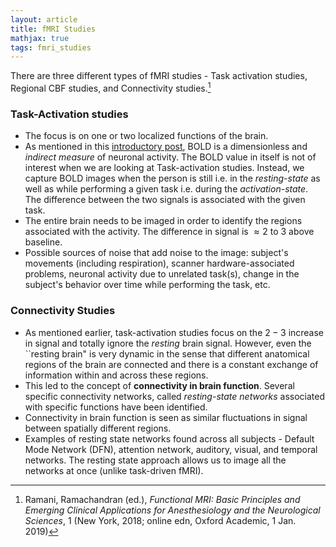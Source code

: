 ```yaml
---
layout: article
title: fMRI Studies
mathjax: true
tags: fmri_studies
---
```


There are three different types of fMRI studies - Task activation studies, Regional CBF studies, and Connectivity studies.[^1]

### Task-Activation studies
* The focus is on one or two localized functions of the brain.
* As mentioned in this [introductory post](https://t-padma.github.io/2023/06/23/fmri-intro.html), BOLD is a dimensionless and *indirect measure* of neuronal activity. The BOLD value in itself is not of interest when we are looking at Task-activation studies. Instead, we capture BOLD images when the person is still i.e. in the *resting-state* as well as while performing a given task i.e. during the *activation-state*. The difference between the two signals is associated with the given task.
* The entire brain needs to be imaged in order to identify the regions associated with the activity. The difference in signal is $\approx 2%$ to $3%$ above baseline.
* Possible sources of noise that add noise to the image: subject's movements (including respiration), scanner hardware-associated problems, neuronal activity due to unrelated task(s), change in the subject's behavior over time while performing the task, etc. 


### Connectivity Studies
* As mentioned earlier, task-activation studies focus on the $2-3 %$  increase in signal and totally ignore the *resting* brain signal. However, even the ``resting brain" is very dynamic in the sense that different anatomical regions of the brain are connected and there is a constant exchange of information within and across these regions.
* This led to the concept of **connectivity in brain function**. Several specific connectivity networks, called *resting-state networks* associated with specific functions have been identified.
* Connectivity in brain function is seen as similar fluctuations in signal between spatially different regions.
* Examples of resting state networks found across all subjects - Default Mode Network (DFN), attention network, auditory, visual, and temporal networks. The resting state approach allows us to image all the networks at once (unlike task-driven fMRI).

[^1]: Ramani, Ramachandran (ed.), *Functional MRI: Basic Principles and Emerging Clinical Applications for Anesthesiology and the Neurological Sciences*, 1 (New York, 2018; online edn, Oxford Academic, 1 Jan. 2019)
